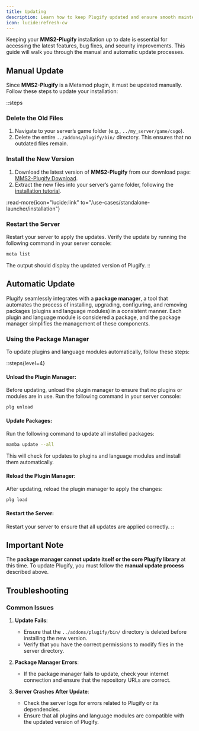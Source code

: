 ```yaml
---
title: Updating
description: Learn how to keep Plugify updated and ensure smooth maintenance when used as a Metamod plugin.
icon: lucide:refresh-cw
---
```


Keeping your **MMS2-Plugify** installation up to date is essential for accessing the latest features, bug fixes, and security improvements. This guide will walk you through the manual and automatic update processes.

## **Manual Update**

Since **MMS2-Plugify** is a Metamod plugin, it must be updated manually. Follow these steps to update your installation:

::steps
### **Delete the Old Files**
1. Navigate to your server’s game folder (e.g., `../my_server/game/csgo`).
2. Delete the entire `../addons/plugify/bin/` directory. This ensures that no outdated files remain.

### **Install the New Version**
1. Download the latest version of **MMS2-Plugify** from our download page:  
   [MMS2-Plugify Download](https://github.com/untrustedmodders/mms2-plugify).
2. Extract the new files into your server’s game folder, following the [installation tutorial](/use-cases/metamod-plugin/installation/).

:read-more{icon="lucide:link" to="/use-cases/standalone-launcher/installation"}

### **Restart the Server**
Restart your server to apply the updates. Verify the update by running the following command in your server console:

```bash
meta list
```

The output should display the updated version of Plugify.
::

## **Automatic Update**

Plugify seamlessly integrates with a **package manager**, a tool that automates the process of installing, upgrading, configuring, and removing packages (plugins and language modules) in a consistent manner. Each plugin and language module is considered a package, and the package manager simplifies the management of these components.

### **Using the Package Manager**
To update plugins and language modules automatically, follow these steps:

::steps{level=4}
#### **Unload the Plugin Manager**:  
   Before updating, unload the plugin manager to ensure that no plugins or modules are in use. Run the following command in your server console:

   ```bash
   plg unload
   ```

#### **Update Packages**:  
   Run the following command to update all installed packages:

   ```bash
   mamba update --all
   ```

   This will check for updates to plugins and language modules and install them automatically.

#### **Reload the Plugin Manager**:  
   After updating, reload the plugin manager to apply the changes:

   ```bash
   plg load
   ```

#### **Restart the Server**:  
   Restart your server to ensure that all updates are applied correctly.
::

## **Important Note**
The **package manager cannot update itself or the core Plugify library** at this time. To update Plugify, you must follow the **manual update process** described above.

## **Troubleshooting**

### **Common Issues**
1. **Update Fails**:
   - Ensure that the `../addons/plugify/bin/` directory is deleted before installing the new version.
   - Verify that you have the correct permissions to modify files in the server directory.

2. **Package Manager Errors**:
   - If the package manager fails to update, check your internet connection and ensure that the repository URLs are correct.

3. **Server Crashes After Update**:
   - Check the server logs for errors related to Plugify or its dependencies.
   - Ensure that all plugins and language modules are compatible with the updated version of Plugify.

